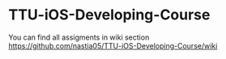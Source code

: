 # TTU-iOS-Developing-Course

You can find all assigments in wiki section https://github.com/nastia05/TTU-iOS-Developing-Course/wiki
